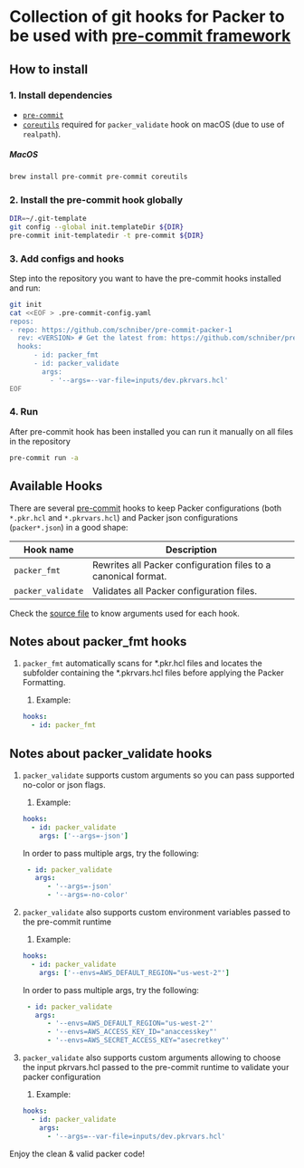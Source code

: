 # Collection of git hooks for Packer to be used with [pre-commit framework](http://pre-commit.com/)

## How to install

### 1. Install dependencies

* [`pre-commit`](https://pre-commit.com/#install)
* [`coreutils`](https://formulae.brew.sh/formula/coreutils) required for `packer_validate` hook on macOS (due to use of `realpath`).

##### MacOS

```bash
brew install pre-commit pre-commit coreutils
```

### 2. Install the pre-commit hook globally

```bash
DIR=~/.git-template
git config --global init.templateDir ${DIR}
pre-commit init-templatedir -t pre-commit ${DIR}
```

### 3. Add configs and hooks

Step into the repository you want to have the pre-commit hooks installed and run:

```bash
git init
cat <<EOF > .pre-commit-config.yaml
repos:
- repo: https://github.com/schniber/pre-commit-packer-1
  rev: <VERSION> # Get the latest from: https://github.com/schniber/pre-commit-packer-1/releases
  hooks:
      - id: packer_fmt
      - id: packer_validate
        args:
          - '--args=--var-file=inputs/dev.pkrvars.hcl'
EOF
```

### 4. Run

After pre-commit hook has been installed you can run it manually on all files in the repository

```bash
pre-commit run -a
```

## Available Hooks

There are several [pre-commit](https://pre-commit.com/) hooks to keep Packer configurations (both `*.pkr.hcl` and `*.pkrvars.hcl`) and Packer json configurations (`packer*.json`) in a good shape:

| Hook name                                        | Description                                                                                                                |
| ------------------------------------------------ | -------------------------------------------------------------------------------------------------------------------------- |
| `packer_fmt`                                  | Rewrites all Packer configuration files to a canonical format.                                                          |
| `packer_validate`                             | Validates all Packer configuration files.                                                                               |

Check the [source file](https://github.com/schniber/pre-commit-packer/blob/master/.pre-commit-hooks.yaml) to know arguments used for each hook.

## Notes about packer_fmt hooks

1. `packer_fmt` automatically scans for *.pkr.hcl files and locates the subfolder containing the *.pkrvars.hcl files before applying the Packer Formatting.

    1. Example:
    ```yaml
    hooks:
      - id: packer_fmt
    ```

## Notes about packer_validate hooks

1. `packer_validate` supports custom arguments so you can pass supported no-color or json flags.

    1. Example:
    ```yaml
    hooks:
      - id: packer_validate
        args: ['--args=-json']
    ```

    In order to pass multiple args, try the following:
    ```yaml
     - id: packer_validate
       args:
          - '--args=-json'
          - '--args=-no-color'
    ```
1. `packer_validate` also supports custom environment variables passed to the pre-commit runtime

    1. Example:
    ```yaml
    hooks:
      - id: packer_validate
        args: ['--envs=AWS_DEFAULT_REGION="us-west-2"']
    ```

    In order to pass multiple args, try the following:
    ```yaml
     - id: packer_validate
       args:
          - '--envs=AWS_DEFAULT_REGION="us-west-2"'
          - '--envs=AWS_ACCESS_KEY_ID="anaccesskey"'
          - '--envs=AWS_SECRET_ACCESS_KEY="asecretkey"'
    ```

1. `packer_validate` also supports custom arguments allowing to choose the input pkrvars.hcl passed to the pre-commit runtime to validate your packer configuration

    1. Example:
    ```yaml
    hooks:
      - id: packer_validate
        args:
          - '--args=--var-file=inputs/dev.pkrvars.hcl'
    ```

Enjoy the clean & valid packer code!
